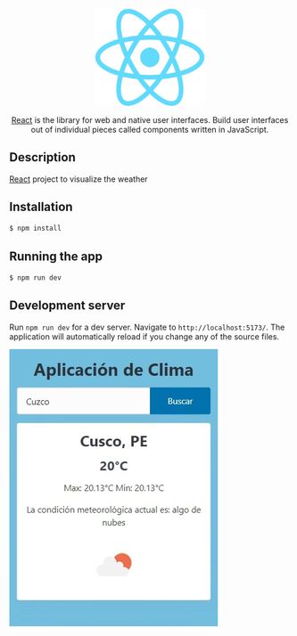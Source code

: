 <p align="center">
    <a href="https://react.dev/" target="blank"><img src="images/react.jpg" width="200" alt="React Logo" /></a>
</p>

<p align="center"><a href="https://react.dev/" target="_blank">React</a> is the library for web and native user interfaces. Build user interfaces out of individual pieces called components written in JavaScript.</p>
 
## Description

[React](https://react.dev/) project to visualize the weather

## Installation

```bash
$ npm install
```

## Running the app

```bash
$ npm run dev
```

## Development server

Run `npm run dev` for a dev server. Navigate to `http://localhost:5173/`. The application will automatically reload if you change any of the source files.

<img src="images\demo.jpg" alt="Demo">
